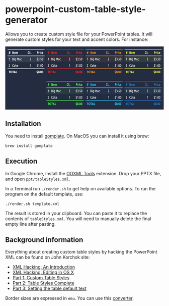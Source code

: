 # powerpoint-custom-table-style-generator

Allows you to create custom style file for your PowerPoint tables. It will generate custom styles for your text and accent colors. For instance:

<img src="./example.png" height="200">

## Installation

You need to install [gomplate](https://docs.gomplate.ca/). On MacOS you can install it using brew:
````
brew install gomplate
````

## Execution

In Google Chrome, install the [OOXML Tools](https://chrome.google.com/webstore/detail/ooxml-tools/bjmmjfdegplhkefakjkccocjanekbapn) extension. Drop your PPTX file, and open `ppt/tableStyles.xml`.

In a Terminal run `./render.sh` to get help on available options. To run the program on the default template, use:
````
./render.sh template.xml
````

The result is stored in your clipboard. You can paste it to replace the contents of `tableStyles.xml`. You will need to manually delete the final empty line after pasting.

## Background information

Everything about creating custom table styles by hacking the PowerPoint XML can be found on John Korchok site:

- [XML Hacking: An Introduction](http://www.brandwares.com/bestpractices/2015/02/xml-hacking-an-introduction/)
- [XML Hacking: Editing in OS X](http://www.brandwares.com/bestpractices/2015/11/xml-hacking-editing-in-os-x/)
- [Part 1: Custom Table Styles](http://www.brandwares.com/bestpractices/2015/07/xml-hacking-custom-table-styles/)
- [Part 2: Table Styles Complete](http://www.brandwares.com/bestpractices/2015/08/xml-hacking-table-styles-complete/)
- [Part 3: Setting the table default text](http://www.brandwares.com/bestpractices/2015/03/xml-hacking-default-table-text/)

Border sizes are expressed in `emu`. You can use this [converter](http://lcorneliussen.de/raw/dashboards/ooxml/).
